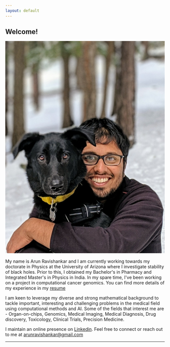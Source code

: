 ```yaml
---
layout: default
---
```


## Welcome!

<img class="profile-picture" src="profile1.jpg">

My name is Arun Ravishankar and I am currently working towards my doctorate in Physics at the University of Arizona where I investigate stability of black holes. Prior to this, I obtained my Bachelor's in Pharmacy and Integrated Master's in Physics in India. In my spare time, I've been working on a project in computational cancer genomics. You can find more details of my experience in my [resume](documents/Resume-Arun_Ravishankar.pdf)

I am keen to leverage my diverse and strong mathematical background to tackle important, interesting and challenging problems in the medical field using computational methods and AI. Some of the fields that interest me are - Organ-on-chips, Genomics, Medical Imaging, Medical Diagnosis, Drug discovery, Toxicology, Clinical Trials, Precision Medicine.

I maintain an online presence on [Linkedin](https://linkedin.com/in/arunravishankar/). Feel free to connect or reach out to me at <arunravishankar@gmail.com>

---
